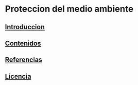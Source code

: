 # Proteccion del medio ambiente
## [Introduccion](introduccion.md)
## [Contenidos](contenidos.md) 
## [Referencias](referencias.md)
## [Licencia](licencia)
